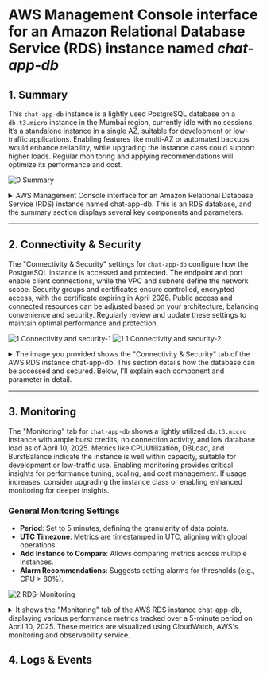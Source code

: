 # AWS Management Console interface for an Amazon Relational Database Service (RDS) instance named _chat-app-db_

## 1. Summary
This `chat-app-db` instance is a lightly used PostgreSQL database on a `db.t3.micro` instance in the Mumbai region, currently idle with no sessions. It’s a standalone instance in a single AZ, suitable for development or low-traffic applications. Enabling features like multi-AZ or automated backups would enhance reliability, while upgrading the instance class could support higher loads. Regular monitoring and applying recommendations will optimize its performance and cost.

![0  Summary](https://github.com/user-attachments/assets/cc3c1581-a4f7-4c67-94b0-94a9acff4073)

<details>
  <summary>AWS Management Console interface for an Amazon Relational Database Service (RDS) instance named chat-app-db. This is an RDS database, and the summary section displays several key components and parameters.</summary>

### 1. **DB Identifier**
- **What**: The `DB identifier` (`chat-app-db`) is a unique name assigned to the RDS instance. It’s used to identify the database within the AWS environment.
- **Why**: This identifier helps distinguish this database from others in your AWS account, especially when managing multiple databases. It’s critical for automation scripts, CLI commands, and API calls.
- **How**: You define the DB identifier when creating the RDS instance. It must be unique within your AWS Region and follow naming conventions (e.g., lowercase letters, numbers, and hyphens).
- **When**: Set during instance creation and can be modified later if needed (via the "Modify" button).
- **Disabled/Enabled**: This is not a toggle; it’s a fixed attribute. If changed, existing connections or applications referencing the old identifier would need updating.

### 2. **Status**
- **What**: The status is shown as `Available`, indicating the database is operational and ready for use.
- **Why**: The status informs you whether the database is running, stopped, or experiencing issues (e.g., `Starting`, `Stopped`, `Failed`). This is crucial for operational monitoring.
- **How**: AWS automatically updates the status based on the instance’s health and lifecycle. You can stop or start the instance manually via the console or API.
- **When**: Check this regularly to ensure the database is accessible. If it’s `Stopped`, no connections are allowed until restarted.
- **Disabled/Enabled**: If stopped (disabled), the database won’t accept connections, reducing costs but potentially causing application downtime. Enabling (starting) it restores connectivity.

### 3. **Role**
- **What**: The role is listed as `Instance`, meaning this is a standalone database instance rather than a read replica or part of a cluster (e.g., Aurora multi-master).
- **Why**: The role defines the instance’s purpose in a database deployment. A standalone instance handles both read and write operations, while replicas offload read traffic.
- **How**: Set during instance creation based on your architecture (e.g., single instance vs. multi-AZ deployment). Can be modified by creating replicas or promoting them.
- **When**: Relevant when scaling read capacity or ensuring high availability. For high-traffic apps, consider adding read replicas.
- **Disabled/Enabled**: Not a toggle. If configured as a replica and disabled, it stops serving read traffic; enabling it resumes replication.

### 4. **Engine**
- **What**: The engine is `PostgreSQL`, specifying the database management system (DBMS) used by this RDS instance.
- **Why**: The engine determines the SQL dialect, features, and compatibility (e.g., PostgreSQL vs. MySQL). It’s chosen based on application requirements.
- **How**: Selected during instance creation. AWS supports multiple versions (e.g., PostgreSQL 15.3), and you can upgrade versions later.
- **When**: Chosen during setup and revisited during maintenance windows for version upgrades to apply security patches or new features.
- **Disabled/Enabled**: Not a toggle. Changing the engine requires migrating data to a new instance, which is a significant operation.

### 5. **Region & AZ**
- **What**: The region is `Asia Pacific (Mumbai)` (ap-south-1), and the availability zone (AZ) is `ap-south-1c`, indicating the physical location of the instance.
- **Why**: Region selection affects latency (closer to users) and compliance (data residency laws). AZ placement ensures fault tolerance if using multi-AZ.
- **How**: Chosen during creation. Multi-AZ can be enabled for automatic failover to a secondary AZ.
- **When**: Set initially; modify if latency or disaster recovery needs change. Multi-AZ is enabled for high availability.
- **Disabled/Enabled**: If multi-AZ is disabled, there’s no automatic failover. Enabling it creates a standby instance in another AZ, improving resilience but increasing costs.

### 6. **CPU**
- **What**: CPU usage is at `4.01%`, indicating low current utilization.
- **Why**: Monitors performance to ensure the instance can handle the workload. High CPU might indicate a need for scaling.
- **How**: Automatically tracked by AWS CloudWatch. You can set alarms for thresholds.
- **When**: Check during peak usage to assess scaling needs (e.g., upgrading to `db.t3.medium`).
- **Disabled/Enabled**: Not a toggle. If monitoring is disabled, you lose visibility into performance metrics.

### 7. **Class**
- **What**: The instance class is `db.t3.micro`, a low-cost, burstable instance type.
- **Why**: Determines compute, memory, and I/O capacity. `t3.micro` is suitable for development or low-traffic apps but may throttle under heavy loads.
- **How**: Selected during creation. Can be modified (e.g., to `db.t3.large`) for better performance.
- **When**: Chosen based on workload. Upgrade during scaling or downgrade to save costs if underutilized.
- **Disabled/Enabled**: Not a toggle. Changing the class requires a maintenance window and may cause brief downtime.

### 8. **Current Activity**
- **What**: Shows `0.00 sessions`, indicating no active connections.
- **Why**: Tracks real-time usage to assess demand and troubleshoot issues (e.g., connection limits).
- **How**: Monitored via AWS metrics. Can be analyzed with Performance Insights.
- **When**: Useful during load testing or troubleshooting connectivity issues.
- **Disabled/Enabled**: If monitoring is disabled, you won’t see session data, potentially missing performance bottlenecks.

### 9. **Recommendations**
- **What**: Indicates `3 recommendations` and `3 informational` items, suggesting optimization opportunities.
- **Why**: AWS provides suggestions (e.g., enabling backups, upgrading instance class) to improve performance, security, or cost.
- **How**: Generated by AWS Trusted Advisor or RDS recommendations engine. Review and apply manually.
- **When**: Check periodically or after setup to optimize the instance.
- **Disabled/Enabled**: Not a toggle. If ignored, you might miss cost-saving or performance-enhancing changes.

### 10. **Tabs (Connectivity & Security, Monitoring, Logs & Events, Configuration, Maintenance & Backups, Data Migrations - New, Tags, Recommendations)**
- **What**: These tabs provide access to various management features.
- **Why**: Each tab addresses a specific aspect of database management (e.g., security settings, backups, logs).
- **How**: Click to navigate. Configurations are set during creation or modified later.
- **When**: Used as needed—e.g., configure security during setup, check logs for errors, schedule backups regularly.
- **Disabled/Enabled**: If a feature (e.g., backups) is disabled, data loss risk increases. Enabling backups ensures point-in-time recovery.

</details>

---

## 2. Connectivity & Security
The "Connectivity & Security" settings for `chat-app-db` configure how the PostgreSQL instance is accessed and protected. The endpoint and port enable client connections, while the VPC and subnets define the network scope. Security groups and certificates ensure controlled, encrypted access, with the certificate expiring in April 2026. Public access and connected resources can be adjusted based on your architecture, balancing convenience and security. Regularly review and update these settings to maintain optimal performance and protection.

![1  Connectivity and security-1](https://github.com/user-attachments/assets/05099a59-87c4-4615-aa3a-c3228a963354)
![1 1 Connectivity and security-2](https://github.com/user-attachments/assets/3bb82538-173c-48ed-8ae1-3d638404c691)


<details>
  <summary>The image you provided shows the "Connectivity & Security" tab of the AWS RDS instance chat-app-db. This section details how the database can be accessed and secured. Below, I’ll explain each component and parameter in detail.</summary>

### 1. **Endpoint and Port**
- **What**: 
  - Endpoint: `chat-app-db.c4z4kcay-ap-south-1.rds.amazonaws.com`
  - Port: `5432`
- **Why**: The endpoint is the DNS name used to connect to the RDS instance, while the port specifies the communication channel (default 5432 for PostgreSQL). This is critical for applications to establish database connections.
- **How**: The endpoint is automatically assigned by AWS during instance creation and is unique to the instance. The port can be customized during setup but is typically left as the default for the chosen engine (e.g., 5432 for PostgreSQL).
- **When**: Used when configuring application connection strings (e.g., JDBC or ODBC). Check if the endpoint changes after a failover or modification.
- **Disabled/Enabled**: Not a toggle. If the endpoint is inaccessible (e.g., due to a stopped instance), connections fail. Enabling multi-AZ can provide a failover endpoint.

### 2. **Networking**
- **What**: 
  - Availability Zone: `ap-south-1c`
  - VPC: `vpc-025d587718ff1c2a`
  - Subnet group: `default-vpc-025d587718ff1c2a`
  - Subnets: `subnet-0b182a075194e2d` (ap-south-1a), `subnet-071b8c422271737` (ap-south-1c)
  - IPv4 type: Not explicitly detailed but implies IPv4 usage.
- **Why**: Networking defines the virtual private cloud (VPC) and subnets where the RDS instance resides, ensuring it’s isolated and accessible only within specified network boundaries. This is key for security and latency management.
- **How**: Configured during instance creation. The VPC and subnet group are selected based on your network architecture. Multi-AZ deployments span multiple subnets for redundancy.
- **When**: Set up initially and modified if you need to move the instance to a different VPC or subnet (e.g., for compliance or connectivity reasons).
- **Disabled/Enabled**: If networking is misconfigured (e.g., no public access or incorrect subnet), the instance becomes unreachable. Enabling public access (if disabled) allows internet connectivity but increases security risks unless properly secured with security groups.

### 3. **Security Groups**
- **What**: 
  - Security groups associated: `default-vpc-025d587718ff1c2a-sg-0d1f0b0e0b0e0b0e` (default)
  - Rules: Allows inbound traffic on port 5432 from specific sources (e.g., `0.0.0.0/0` if public access is enabled, or a specific CIDR range).
- **Why**: Security groups act as a firewall, controlling inbound and outbound traffic to the RDS instance. They ensure only authorized applications or IP ranges can connect, enhancing security.
- **How**: Defined during instance creation or modified later via the EC2 security group settings. Rules specify protocols, ports, and source IPs.
- **When**: Configured at setup and updated when adding new application servers or changing access policies (e.g., restricting to a corporate IP range).
- **Disabled/Enabled**: If no security group is applied or rules are too restrictive, connections fail. Enabling broader access (e.g., `0.0.0.0/0`) allows public access but requires additional safeguards like SSL/TLS.

### 4. **Publicly Accessible**
- **What**: Not explicitly shown as enabled or disabled, but the context suggests it might be configurable.
- **Why**: Determines whether the RDS instance can be accessed over the internet or only within the VPC. Public access is useful for external applications but increases exposure.
- **How**: Toggled during instance creation or modification. Requires a public subnet and proper security group rules.
- **When**: Enabled for external access (e.g., web apps outside AWS) or disabled for internal-only use (e.g., within a private VPC).
- **Disabled/Enabled**: If disabled, the instance is only accessible within the VPC, reducing security risks but limiting external connectivity. Enabling it requires careful security group configuration to avoid unauthorized access.

### 5. **Certificate Authority**
- **What**: 
  - CA: `rds-ca-2019`
  - Certificate authority date: Not specified, but typically valid until a future date (e.g., 2038).
  - DB instance certificate expiration date: `April 9, 2026, 11:00:00 UTC-05:30`
- **Why**: Certificates ensure encrypted connections (SSL/TLS) between clients and the RDS instance, protecting data in transit. The expiration date indicates when the certificate needs renewal.
- **How**: AWS manages the CA and automatically rotates certificates. Clients must use the CA bundle to validate connections.
- **When**: Relevant when setting up SSL/TLS for secure connections or nearing certificate expiry (e.g., plan renewal before April 2026).
- **Disabled/Enabled**: If SSL/TLS is disabled, data is transmitted unencrypted, increasing the risk of interception. Enabling it requires client configuration to trust the CA.

### 6. **Connected Compute Resources**
- **What**: Lists resources (e.g., EC2 instances) automatically connected to the RDS instance. Currently, none are shown.
- **Why**: Identifies compute resources (e.g., EC2 instances, Lambda functions) that interact with the database, aiding in troubleshooting and security auditing.
- **How**: Automatically detected by AWS based on network traffic or manual connections. Filterable by resource type or security group.
- **When**: Useful during deployment to ensure only intended resources connect, or when diagnosing connectivity issues.
- **Disabled/Enabled**: Not a toggle. If no resources are connected, it might indicate a configuration issue (e.g., security group mismatch). Enabling connections requires proper networking setup.

### 7. **Set EC2 Connection** and **Set Lambda Connection**
- **What**: Buttons to establish connections to EC2 instances or Lambda functions.
- **Why**: Simplifies linking the RDS instance to compute resources for seamless integration.
- **How**: Click to configure; requires selecting the resource and ensuring compatible networking (e.g., same VPC).
- **When**: Used during application deployment or when adding new compute resources.
- **Disabled/Enabled**: If not set, resources can’t connect unless manually configured elsewhere. Enabling creates automated connection rules.

### 8. **Proxies**
- **What**: 
  - Status: "No proxies"
  - Proxy identifier, Engine family, etc.: Not applicable (no proxies configured).
- **Why**: RDS Proxies manage database connections, improving application scalability and failover by pooling connections. They are useful for applications with many short-lived connections or during planned maintenance.
- **How**: Proxies are created via the "Create proxy" button, requiring a proxy name, engine compatibility (e.g., PostgreSQL), and VPC/subnet configuration. You link it to the RDS instance and associate IAM roles or secrets.
- **When**: Set up when deploying applications with high connection churn or needing seamless failover. Relevant during scaling or high-availability planning.
- **Disabled/Enabled**: If no proxy is enabled, applications connect directly to the RDS instance, which may lead to connection limits or downtime during maintenance. Enabling a proxy adds a layer of connection management but requires additional configuration.

### 9. **Security Group Rules**
- **What**: 
  - Security group: `default-vpc-025d587718ff1c2a-sg-0d1f0b0e0b0e0b0e`
  - Rules (4 entries):
    - Type: `EC2/Security Group - Inbound`, Rule: `sg-0d1f0b0e0b0e0b0e` (self-referential)
    - Type: `EC2/Security Group - Inbound`, Rule: `sg-01062d294e0b0baa`
    - Type: `CIDR/IP - Outbound`, Rule: `0.0.0.0/0`
- **Why**: Security group rules control inbound and outbound traffic to the RDS instance, acting as a firewall. Inbound rules allow connections (e.g., from EC2 instances), while outbound rules permit the instance to communicate externally.
- **How**: Configured during instance creation or modified via the EC2 security group settings. Rules specify protocol (e.g., TCP), port (e.g., 5432), and source (e.g., security group IDs or CIDR blocks).
- **When**: Set up initially and updated when adding new application servers or changing access policies (e.g., restricting to specific EC2 instances).
- **Disabled/Enabled**: If inbound rules are too restrictive (e.g., no allowed sources), connections fail. Enabling broader rules (e.g., `0.0.0.0/0` for public access) increases exposure unless mitigated by SSL/TLS. Outbound `0.0.0.0/0` allows all external communication, which is typical but should be monitored.

### 10. **Replication**
- **What**: 
  - DB identifier: `chat-app-db`
  - Role: `Instance`
  - Region & AZ: `ap-south-1c`
  - Replication source: (None)
  - Replication state: (None)
  - Lag: (None)
- **Why**: Replication settings determine if the instance is a primary database or a read replica, supporting high availability and read scalability. No replication indicates this is a standalone instance.
- **How**: Configured during creation by enabling read replicas or multi-AZ deployment. A replication source is specified if creating a replica from another instance.
- **When**: Relevant when planning for disaster recovery or offloading read traffic. Set up during initial deployment or when scaling.
- **Disabled/Enabled**: If replication is disabled (no replicas), there’s no failover or read scaling. Enabling a read replica creates a copy in another AZ, improving resilience but increasing costs. Lag monitoring becomes relevant only with replication enabled.

### 11. **Manage IAM Roles**
- **What**: 
  - Current IAM roles for this instance: (None)
  - Options to add IAM roles and features (e.g., "Choose an IAM role to add" and "Choose a feature to add").
- **Why**: IAM roles grant the RDS instance permissions to access AWS services (e.g., S3 for backups, Secrets Manager for credentials). This enhances security by avoiding hardcoded credentials.
- **How**: Roles are attached via the "Add role" button, selecting an existing IAM role with appropriate policies (e.g., `AmazonRDSFullAccess`). Features like automated backups or proxy integration may require specific roles.
- **When**: Configured when enabling features like cross-region snapshots or integrating with other AWS services. Updated as security or feature needs evolve.
- **Disabled/Enabled**: If no IAM roles are enabled, the instance can’t access external AWS services, limiting functionality (e.g., no automated backups to S3). Enabling roles requires careful policy management to avoid over-privileging.
  
</details>

---

## 3. Monitoring
The "Monitoring" tab for `chat-app-db` shows a lightly utilized `db.t3.micro` instance with ample burst credits, no connection activity, and low database load as of April 10, 2025. Metrics like CPUUtilization, DBLoad, and BurstBalance indicate the instance is well within capacity, suitable for development or low-traffic use. Enabling monitoring provides critical insights for performance tuning, scaling, and cost management. If usage increases, consider upgrading the instance class or enabling enhanced monitoring for deeper insights.

### General Monitoring Settings
- **Period**: Set to 5 minutes, defining the granularity of data points.
- **UTC Timezone**: Metrics are timestamped in UTC, aligning with global operations.
- **Add Instance to Compare**: Allows comparing metrics across multiple instances.
- **Alarm Recommendations**: Suggests setting alarms for thresholds (e.g., CPU > 80%).

![2  RDS-Monitoring](https://github.com/user-attachments/assets/74a755d2-62c0-49ac-bbd2-e9d49daf0e59)

<details>
  <summary>It shows the "Monitoring" tab of the AWS RDS instance chat-app-db, displaying various performance metrics tracked over a 5-minute period on April 10, 2025. These metrics are visualized using CloudWatch, AWS's monitoring and observability service.</summary>

### 1. **BurstBalance**
- **What**: Represents the percentage of CPU burst credits available for the `db.t3.micro` instance (a burstable performance instance). The graph shows it near 100% over the 5-minute period.
- **Why**: Burstable instances like `t3` accumulate credits when idle and use them during bursts of activity. A low BurstBalance indicates the instance may throttle if credits are depleted.
- **How**: Automatically tracked by CloudWatch. No manual configuration is needed, but the instance class (e.g., `t3.micro`) determines credit accrual.
- **When**: Monitor during periods of high activity to ensure sufficient credits. Consider upgrading to a non-burstable instance (e.g., `m5`) if BurstBalance frequently drops.
- **Disabled/Enabled**: If monitoring is disabled, you won’t see BurstBalance, risking unexpected throttling. Enabling it provides visibility into burst capacity.

### 2. **CheckpointLag**
- **What**: Measures the time lag (in seconds) between the last database checkpoint and the current time. The graph shows it at 0 seconds.
- **Why**: Checkpoints ensure data durability by writing changes to disk. A high lag indicates potential performance issues or data loss risk if the instance fails.
- **How**: Managed by the PostgreSQL engine. No user configuration is required, but you can adjust checkpoint settings via parameter groups.
- **When**: Check during heavy write operations or after configuration changes to ensure timely checkpoints.
- **Disabled/Enabled**: If monitoring is off, you won’t detect lag issues. Enabling it helps identify when to tune checkpoint frequency.

### 3. **CPUCreditBalance**
- **What**: Shows the number of CPU credits available for burstable performance. The graph remains steady around 200 credits.
- **Why**: Credits determine how long the instance can handle CPU-intensive tasks. A declining balance signals potential throttling.
- **How**: Automatically managed by AWS based on instance usage. Visible via CloudWatch metrics.
- **When**: Relevant during load testing or when scaling workloads. A low balance may require instance class upgrades.
- **Disabled/Enabled**: Without monitoring, you can’t track credit depletion. Enabling it aids in capacity planning.

### 4. **CPUSurplusCreditBalance**
- **What**: Indicates surplus CPU credits beyond the baseline performance. The graph shows it at 0.
- **Why**: Surplus credits allow sustained performance above the baseline. A value of 0 suggests the instance is operating within its baseline.
- **How**: Automatically calculated by AWS for burstable instances. No direct configuration.
- **When**: Monitor if you suspect the instance is under heavy, sustained load beyond its baseline.
- **Disabled/Enabled**: Monitoring off means missing surplus credit insights. Enabling it helps optimize instance sizing.

### 5. **CPUSurplusCreditsCharged**
- **What**: Tracks the number of surplus CPU credits used when exceeding the baseline. The graph shows minimal usage (around 0.6).
- **Why**: Indicates usage of paid surplus credits, which incur additional costs on burstable instances.
- **How**: Automatically logged by AWS. Visible in CloudWatch.
- **When**: Check during unexpected cost spikes or sustained high CPU usage.
- **Disabled/Enabled**: Without monitoring, you might incur hidden costs. Enabling it ensures cost transparency.

### 6. **CPUUtilization**
- **What**: Measures the percentage of CPU in use, ranging from 3% to 4% over the period.
- **Why**: Indicates the instance’s workload. High utilization may signal a need for scaling or optimization.
- **How**: Tracked by CloudWatch. Can be influenced by instance class and workload.
- **When**: Monitor during peak usage to assess performance bottlenecks.
- **Disabled/Enabled**: If disabled, you miss utilization trends. Enabling it supports proactive scaling.

### 7. **DatabaseConnections**
- **What**: Shows the number of active database connections, consistently at 0.
- **Why**: Indicates client activity. Zero connections suggest no current usage, which is expected for a development or idle instance.
- **How**: Automatically monitored by RDS. Can be influenced by connection pooling or application behavior.
- **When**: Check during application testing or troubleshooting connectivity issues.
- **Disabled/Enabled**: Without monitoring, you can’t detect connection spikes. Enabling it helps manage connection limits.

### 8. **DBLoad**
- **What**: Represents the database load, with peaks up to 0.3.
- **Why**: Measures the average number of active sessions per CPU. Higher values indicate increased load, potentially affecting performance.
- **How**: Calculated by RDS based on session activity. Visible in CloudWatch.
- **When**: Monitor during high-traffic periods to ensure the instance handles load efficiently.
- **Disabled/Enabled**: Off means missing load spikes. Enabling it aids in performance tuning.

### 9. **DBLoadCPU**
- **What**: Shows the CPU load attributed to database operations, with minor fluctuations.
- **Why**: Helps isolate CPU usage caused by database queries, aiding in query optimization.
- **How**: Automatically tracked by RDS. Influenced by query complexity and indexing.
- **When**: Relevant when diagnosing slow queries or high CPU usage.
- **Disabled/Enabled**: Without monitoring, query performance issues go unnoticed. Enabling it supports optimization.

### 10. **DBLoadNonCPU**
- **What**: Measures non-CPU-related database load (e.g., I/O or memory), remaining low.
- **Why**: Identifies bottlenecks outside CPU, such as disk I/O, which may require storage adjustments.
- **How**: Monitored by RDS. Affected by storage type (e.g., General Purpose SSD).
- **When**: Check during I/O-intensive operations (e.g., large data imports).
- **Disabled/Enabled**: Off means missing non-CPU bottlenecks. Enabling it ensures holistic performance tracking.

### 11. **DBLoadRelativeToNumCPUs**
- **What**: Normalizes DBLoad by the number of virtual CPUs (vCPUs), with peaks around 0.3.
- **Why**: Provides a per-CPU load metric, useful for comparing across instance types.
- **How**: Calculated by RDS based on vCPUs and session data.
- **When**: Relevant when planning instance upgrades or multi-CPU scaling.
- **Disabled/Enabled**: Without monitoring, scaling decisions lack data. Enabling it supports informed upgrades.

</details>

## 4. Logs & Events
